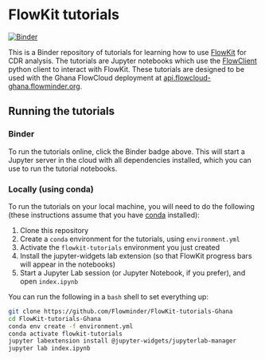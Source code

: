 # FlowKit tutorials

[![Binder](https://mybinder.org/badge_logo.svg)](https://mybinder.org/v2/gh/Flowminder/FlowKit-tutorials-Ghana/new_content?urlpath=lab/tree/index.ipynb)

This is a Binder repository of tutorials for learning how to use [FlowKit](https://flowkit.xyz/) for CDR analysis. The tutorials are Jupyter notebooks which use the [FlowClient](https://flowkit.xyz/analyst/#flowclient) python client to interact with FlowKit. These tutorials are designed to be used with the Ghana FlowCloud deployment at [api.flowcloud-ghana.flowminder.org](https://api.flowcloud-ghana.flowminder.org/api/0/spec/redoc).

## Running the tutorials

### Binder
To run the tutorials online, click the Binder badge above. This will start a Jupyter server in the cloud with all dependencies installed, which you can use to run the tutorial notebooks.

### Locally (using conda)

To run the tutorials on your local machine, you will need to do the following (these instructions assume that you have [conda](https://docs.conda.io/projects/conda/en/latest/user-guide/install/) installed):

1. Clone this repository  
2. Create a `conda` environment for the tutorials, using `environment.yml`  
3. Activate the `flowkit-tutorials` environment you just created  
4. Install the jupyter-widgets lab extension (so that FlowKit progress bars will appear in the notebooks)  
5. Start a Jupyter Lab session (or Jupyter Notebook, if you prefer), and open `index.ipynb`  

You can run the following in a `bash` shell to set everything up:

```bash
git clone https://github.com/Flowminder/FlowKit-tutorials-Ghana
cd FlowKit-tutorials-Ghana
conda env create -f environment.yml
conda activate flowkit-tutorials
jupyter labextension install @jupyter-widgets/jupyterlab-manager
jupyter lab index.ipynb
```
